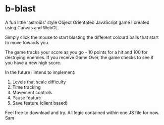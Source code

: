 # b-blast

A fun little 'astroids' style Object Orientated JavaScript game I created using Canvas and WebGL.

Simply click the mouse to start blasting the different colourd balls that start to move towards you.

The game tracks your score as you go - 10 points for a hit and 100 for destriying enemies.
If you receive Game Over, the game checks to see if you have a new high score.

In the future i intend to implement:

1. Levels that scale difficulty
2. Time tracking
3. Movement controls
4. Pause feature
5. Save feature (client based)

Feel free to download and try. All logic contained within one JS file for now.
Sam
